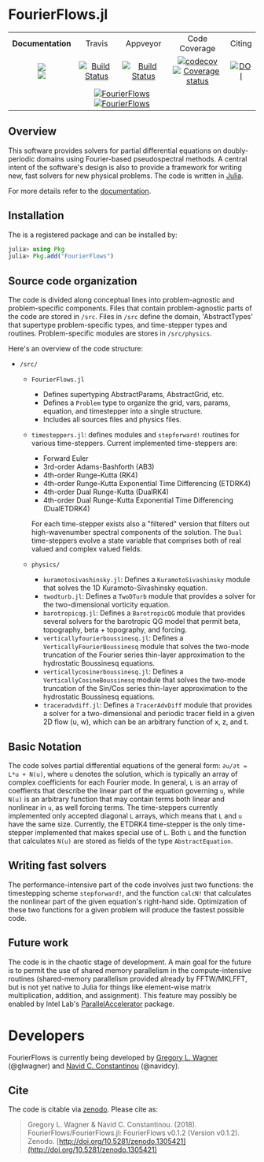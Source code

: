 # FourierFlows.jl

<table>
    <tr align="center">
        <td><b>Documentation</b></td> <td>Travis</td> <td>Appveyor</td> <td>Code Coverage</td> <td>Citing</td>
    </tr>
    <tr align="center">
        <td><a href="https://FourierFlows.github.io/FourierFlows.jl/latest"><img src="https://img.shields.io/badge/docs-latest-blue.svg"></a></br><a href="https://FourierFlows.github.io/FourierFlows.jl/stable"><img src="https://img.shields.io/badge/docs-stable-blue.svg"></a></td> <td><a href="https://travis-ci.org/FourierFlows/FourierFlows.jl"><img src="https://travis-ci.org/FourierFlows/FourierFlows.jl.svg?branch=master" title="Build Status"></a><td><a href="https://ci.appveyor.com/project/navidcy/fourierflows-jl"><img src="https://ci.appveyor.com/api/projects/status/3hm86k8d4qdch730?svg=true" title="Build Status"></a></td> <td> <a href="https://codecov.io/gh/FourierFlows/FourierFlows.jl"><img src="https://codecov.io/gh/FourierFlows/FourierFlows.jl/branch/master/graph/badge.svg" title="codecov"></a></br>
<a href="https://coveralls.io/github/FourierFlows/FourierFlows.jl?branch=master"><img src="https://coveralls.io/repos/github/FourierFlows/FourierFlows.jl/badge.svg?branch=master" title="Coverage status"></a></td> <td><a href="https://zenodo.org/badge/latestdoi/95982414"><img src="https://zenodo.org/badge/95982414.svg" title="DOI"></a></td>
    </tr>
    <tr align="center">
    <td></td><td colspan=2> <a href="http://pkg.julialang.org/detail/FourierFlows"><img src="http://pkg.julialang.org/badges/FourierFlows_0.6.svg" title="FourierFlows"></a></br>
<a href="http://pkg.julialang.org/detail/FourierFlows"><img src="http://pkg.julialang.org/badges/FourierFlows_0.7.svg" title="FourierFlows"></a>
</td> <td></td><td></td>
    </tr>
 </table>


## Overview

This software provides solvers for partial differential equations on
doubly-periodic domains using Fourier-based pseudospectral methods.
A central intent of the software's design is also to provide a framework
for writing new, fast solvers for new physical problems.
The code is written in [Julia][].

For more details refer to the [documentation](https://fourierflows.github.io/FourierFlows.jl/latest/).

## Installation

The is a registered package and can be installed by:

```julia
julia> using Pkg
julia> Pkg.add("FourierFlows")
```

## Source code organization

The code is divided along conceptual lines into problem-agnostic and
problem-specific components. Files that contain problem-agnostic parts
of the code are stored in `/src`. Files in `/src` define the domain,
'AbstractTypes' that supertype problem-specific types, and
time-stepper types and routines. Problem-specific modules are stores in
`/src/physics`.

Here's an overview of the code structure:

- `/src/`
    - `FourierFlows.jl`
        - Defines supertyping AbstractParams, AbstractGrid, etc.
        - Defines a `Problem` type to organize the grid, vars, params,
            equation, and timestepper into a single structure.
        - Includes all sources files and physics files.
   - `timesteppers.jl`: defines modules and `stepforward!` routines for
        various time-steppers. Current implemented time-steppers are:
        - Forward Euler
        - 3rd-order Adams-Bashforth (AB3)
        - 4th-order Runge-Kutta (RK4)
        - 4th-order Runge-Kutta Exponential Time Differencing (ETDRK4)
        - 4th-order Dual Runge-Kutta (DualRK4)
        - 4th-order Dual Runge-Kutta Exponential Time Differencing (DualETDRK4)

        For each time-stepper exists also a "filtered" version that filters
        out high-wavenumber spectral components of the solution. The `Dual`
        time-steppers evolve a state variable that comprises both of real valued
        and complex valued fields.

    - `physics/`
        - `kuramotosivashinsky.jl`: Defines a `KuramotoSivashinsky` module that
                solves the 1D Kuramoto-Sivashinsky equation.
        - `twodturb.jl`: Defines a `TwoDTurb` module that provides a
                solver for the two-dimensional vorticity equation.
        - `barotropicqg.jl`: Defines a `BarotropicQG` module that provides
                several solvers for the barotropic QG model that permit beta,
                topography, beta + topography, and forcing.
        - `verticallyfourierboussinesq.jl`: Defines a `VerticallyFourierBoussinesq` module that
                solves the two-mode truncation of the Fourier series thin-layer approximation to the hydrostatic Boussinesq equations.
        - `verticallycosinerboussinesq.jl`: Defines a `VerticallyCosineBoussinesq` module that
                solves the two-mode truncation of the Sin/Cos series thin-layer approximation to the hydrostatic Boussinesq equations.
        - `traceradvdiff.jl`: Defines a `TracerAdvDiff` module that
                provides a solver for a two-dimensional and periodic tracer
                field in a given 2D flow (u, w), which can be an arbitrary
                function of x, z, and t.


## Basic Notation

The code solves partial differential equations of the general
form: `∂u/∂t = L*u + N(u)`, where `u` denotes the solution, which is
typically an array of complex coefficients for each Fourier mode. In general,
`L` is an array of coeffients that describe the linear part of the equation
governing `u`, while `N(u)` is an arbitrary function that may contain terms
both linear and nonlinear in `u`, as well forcing terms.
The time-steppers currently implemented only accepted
diagonal `L` arrays, which means that `L` and `u` have the same size.
Currently, the ETDRK4 time-stepper is the only time-stepper implemented that
makes special use of `L`. Both `L` and the function that calculates `N(u)` are
stored as fields of the type `AbstractEquation`.


## Writing fast solvers

The performance-intensive part of the code involves just two functions: the
timestepping scheme `stepforward!`, and the function `calcN!` that
calculates the nonlinear part of the given equation's right-hand side.
Optimization of these two functions for a given problem will produce the
fastest possible code.


## Future work

The code is in the chaotic stage of development. A main goal for the future
is to permit the use of shared memory parallelism in the compute-intensive
routines (shared-memory parallelism provided already by FFTW/MKLFFT, but
is not yet native to Julia for things like element-wise matrix multiplication,
addition, and assignment). This feature may possibly be enabled by
Intel Lab's [ParallelAccelerator][] package.


# Developers

FourierFlows is currently being developed by [Gregory L. Wagner][] (@glwagner)
and [Navid C. Constantinou][] (@navidcy).


## Cite

The code is citable via [zenodo](https://zenodo.org). Please cite as:

> Gregory L. Wagner & Navid C. Constantinou. (2018). FourierFlows/FourierFlows.jl: FourierFlows v0.1.2 (Version v0.1.2). Zenodo.  [http://doi.org/10.5281/zenodo.1305421](http://doi.org/10.5281/zenodo.1305421)



[Julia]: https://julialang.org/
[ParallelAccelerator]: https://github.com/IntelLabs/ParallelAccelerator.jl
[Navid C. Constantinou]: http://www.navidconstantinou.com
[Gregory L. Wagner]: https://glwagner.github.io
